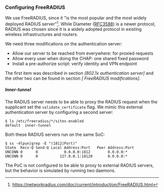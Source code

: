 ### Configuring FreeRADIUS

We use FreeRADIUS, since it
"is the most popular and the most widely deployed RADIUS server"[^motivatefreerad].
While Diameter
([RFC3588](https://tools.ietf.org/html/rfc3588))
is a newer protocol,
RADIUS was chosen since it is a widely adopted protocol
in existing wireless infrastructures and routers.

[^motivatefreerad]: https://networkradius.com/doc/current/introduction/FreeRADIUS.html



We need three modifications on the authentication server:

- Allow our server to be reached from everywhere: for proxied requests
- Allow every user when doing the CHAP: one shared fixed password
- Install a pre-authorize script: verify identity and VPN endpoint

The first item was
described in section *[802.1x authentication server]*
and the other two can be found in section
*[ FreeRADIUS modifications]*.

##### Inner-tunnel

The RADIUS server needs to be able to proxy the RADIUS request
when the supplicant set the `validate_certificate` flag.
We mimic this external authentication server by configuring a second server:

```
$ ls /etc/freeradius/*/sites-enabled
default  inner-tunnel
```

Both these RADIUS servers run on the same SoC:

```
$ ss -4lpun|grep -E "(1812|Port)"
State  Recv-Q Send-Q Local Address:Port   Peer Address:Port
UNCONN 0      0            0.0.0.0:1812        0.0.0.0:*
UNCONN 0      0          127.0.0.1:18120       0.0.0.0:*
```

The PoC is not configured to be able to proxy to external RADIUS servers,
but the behavior is simulated by running two daemons.

